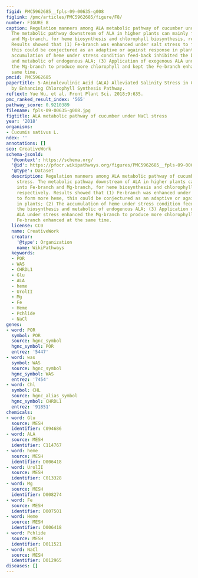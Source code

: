 ```yaml
---
figid: PMC5962685__fpls-09-00635-g008
figlink: /pmc/articles/PMC5962685/figure/F8/
number: FIGURE 8
caption: Regulation manners among ALA metabolic pathway of cucumber under NaCl stress.
  The metabolic pathway downstream of ALA in higher plants can mainly fall into Fe-branch
  and Mg-branch, for heme biosynthesis and chlorophyll biosynthesis, respectively.
  Results showed that (1) Fe-branch was enhanced under salt stress to form more heme,
  this could be conjectured as an adaptive or against response in plants; (2) The
  accumulation of heme under stress condition feed-back inhibited the biosynthesis
  and metabolic of endogenous ALA; (3) Application of exogenous ALA under stress enhanced
  the Mg-branch to produce more chlorophyll and kept the Fe-branch enhanced at the
  same time.
pmcid: PMC5962685
papertitle: 5-Aminolevulinic Acid (ALA) Alleviated Salinity Stress in Cucumber Seedlings
  by Enhancing Chlorophyll Synthesis Pathway.
reftext: Yue Wu, et al. Front Plant Sci. 2018;9:635.
pmc_ranked_result_index: '565'
pathway_score: 0.9210389
filename: fpls-09-00635-g008.jpg
figtitle: ALA metabolic pathway of cucumber under NaCl stress
year: '2018'
organisms:
- Cucumis sativus L.
ndex: ''
annotations: []
seo: CreativeWork
schema-jsonld:
  '@context': https://schema.org/
  '@id': https://pfocr.wikipathways.org/figures/PMC5962685__fpls-09-00635-g008.html
  '@type': Dataset
  description: Regulation manners among ALA metabolic pathway of cucumber under NaCl
    stress. The metabolic pathway downstream of ALA in higher plants can mainly fall
    into Fe-branch and Mg-branch, for heme biosynthesis and chlorophyll biosynthesis,
    respectively. Results showed that (1) Fe-branch was enhanced under salt stress
    to form more heme, this could be conjectured as an adaptive or against response
    in plants; (2) The accumulation of heme under stress condition feed-back inhibited
    the biosynthesis and metabolic of endogenous ALA; (3) Application of exogenous
    ALA under stress enhanced the Mg-branch to produce more chlorophyll and kept the
    Fe-branch enhanced at the same time.
  license: CC0
  name: CreativeWork
  creator:
    '@type': Organization
    name: WikiPathways
  keywords:
  - POR
  - WAS
  - CHRDL1
  - Glu
  - ALA
  - heme
  - UrolII
  - Mg
  - Fe
  - Heme
  - Pchlide
  - NaCl
genes:
- word: POR
  symbol: POR
  source: hgnc_symbol
  hgnc_symbol: POR
  entrez: '5447'
- word: was
  symbol: WAS
  source: hgnc_symbol
  hgnc_symbol: WAS
  entrez: '7454'
- word: Chl
  symbol: CHL
  source: hgnc_alias_symbol
  hgnc_symbol: CHRDL1
  entrez: '91851'
chemicals:
- word: Glu
  source: MESH
  identifier: C094686
- word: ALA
  source: MESH
  identifier: C114767
- word: heme
  source: MESH
  identifier: D006418
- word: UrolII
  source: MESH
  identifier: C013328
- word: Mg
  source: MESH
  identifier: D008274
- word: Fe
  source: MESH
  identifier: D007501
- word: Heme
  source: MESH
  identifier: D006418
- word: Pchlide
  source: MESH
  identifier: D011521
- word: NaCl
  source: MESH
  identifier: D012965
diseases: []
---
```

